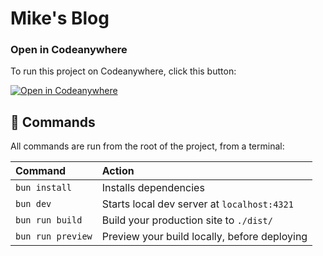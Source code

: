 # Mike's Blog

### Open in Codeanywhere

To run this project on Codeanywhere, click this button:

 [![Open in Codeanywhere](https://codeanywhere.com/img/open-in-codeanywhere-btn.svg)](https://app.codeanywhere.com/#https://github.com/https://github.com/mikelxk/astro-site)


## 🧞 Commands

All commands are run from the root of the project, from a terminal:

| Command           | Action                                       |
| :---------------- | :------------------------------------------- |
| `bun install`     | Installs dependencies                        |
| `bun dev`     | Starts local dev server at `localhost:4321`  |
| `bun run build`   | Build your production site to `./dist/`      |
| `bun run preview` | Preview your build locally, before deploying |


